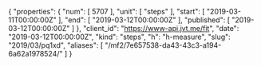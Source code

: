 {
  "properties": {
    "num": [
      5707
    ],
    "unit": [
      "steps"
    ],
    "start": [
      "2019-03-11T00:00:00Z"
    ],
    "end": [
      "2019-03-12T00:00:00Z"
    ],
    "published": [
      "2019-03-12T00:00:00Z"
    ]
  },
  "client_id": "https://www-api.jvt.me/fit",
  "date": "2019-03-12T00:00:00Z",
  "kind": "steps",
  "h": "h-measure",
  "slug": "2019/03/pq1xd",
  "aliases": [
    "/mf2/7e657538-da43-43c3-a194-6a62a1978524/"
  ]
}

